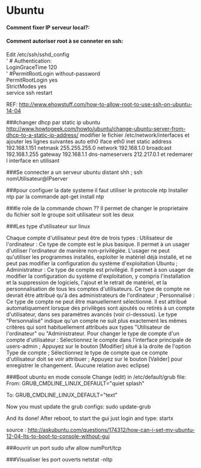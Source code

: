 # Ubuntu

#### Comment fixer IP serveur local?:

#### Comment autoriser root à se conneter en ssh:    
Edit /etc/ssh/sshd_config   
' # Authentication:   
LoginGraceTime 120    
' #PermitRootLogin without-password   
PermitRootLogin yes   
StrictModes yes   
service ssh restart   

REF:  http://www.ehowstuff.com/how-to-allow-root-to-use-ssh-on-ubuntu-14-04   

###changer dhcp par static ip ubuntu
http://www.howtogeek.com/howto/ubuntu/change-ubuntu-server-from-dhcp-to-a-static-ip-address/
modifier le fichier /etc/network/interfaces et ajouter les lignes suivantes
auto eth0
iface eth0 inet static
        address 192.168.1.151
        netmask 255.255.255.0
        network 192.168.1.0
        broadcast 192.168.1.255
        gateway 192.168.1.1
            dns-nameservers 212.217.0.1
et redemarer l interface en utilisant 

###Se connecter a un serveur ubuntu distant shh ;
  ssh nomUtilisateur@IPserver

###pour configuer la date systeme il faut utiliser le protocole ntp
Installer ntp par la commande
apt-get install ntp

###le role de la commande chown ??
Il permet de changer le proprietaire du fichier soit le groupe soit utilisateur soit les deux

###Les type d’utilisateur sur linux

Chaque compte d'utilisateur peut être de trois types :
Utilisateur de l'ordinateur : Ce type de compte est le plus basique. Il permet à un usager d'utiliser l'ordinateur de manière non-privilégiée. L'usager ne peut qu'utiliser les programmes installés, exploiter le matériel déjà installé, et ne peut pas modifier la configuration du système d'exploitation Ubuntu ;
Administrateur : Ce type de compte est privilégié. Il permet à son usager de modifier la configuration du système d'exploitation, y compris l'installation et la suppression de logiciels, l'ajout et le retrait de matériel, et la personnalisation de tous les comptes d'utilisateurs. Ce type de compte ne devrait être attribué qu'à des administrateurs de l'ordinateur ;
Personnalisé : Ce type de compte ne peut être manuellement sélectionné. Il est attribué automatiquement lorsque des privilèges sont ajoutés ou retirés à un compte d'utilisateur, dans ses paramètres avancés (voir ci-dessous). Le type "Personnalisé" indique qu'un compte ne suit plus exactement les mêmes critères qui sont habituellement attribués aux types "Utilisateur de l'ordinateur" ou "Administrateur.
Pour changer le type de compte d'un compte d'utilisateur :
Sélectionnez le compte dans l'interface principale de users-admin ;
Appuyez sur le bouton [Modifier] situé à la droite de l'option Type de compte ;
Sélectionnez le type de compte que ce compte d'utilisateur doit se voir attribuer ;
Appuyez sur le bouton [Valider] pour enregistrer le changement.
(Aucune relation avec eclipse)

###Boot ubuntu en mode console
Change (edit) in /etc/default/grub file:
From:
GRUB_CMDLINE_LINUX_DEFAULT="quiet splash"

To:
GRUB_CMDLINE_LINUX_DEFAULT="text"

Now you must update the grub configs:
sudo update-grub

And its done! After reboot, to start the gui just login and type:
startx

source : http://askubuntu.com/questions/174312/how-can-i-set-my-ubuntu-12-04-lts-to-boot-to-console-without-gui

###ouvrir un port 
sudo ufw allow numPort/tcp

###Visualiser les port ouverts
netstat -nltp
